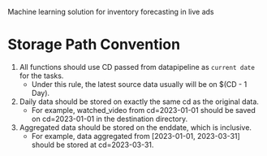 Machine learning solution for inventory forecasting in live ads

# Storage Path Convention

1. All functions should use CD passed from datapipeline as `current date` for the tasks.
    - Under this rule, the latest source data usually will be on $(CD - 1 Day).
2. Daily data should be stored on exactly the same cd as the original data.
    - For example, watched_video from cd=2023-01-01 should be saved on cd=2023-01-01 in the destination directory.
3. Aggregated data should be stored on the enddate, which is inclusive.
    - For example, data aggregated from [2023-01-01, 2023-03-31] should be stored at cd=2023-03-31.
